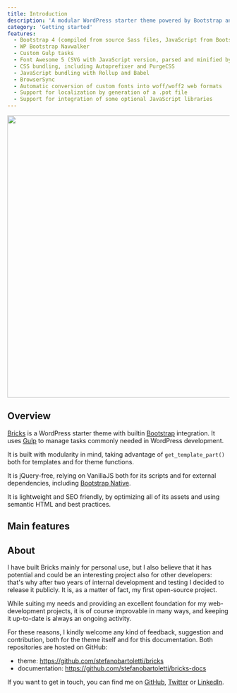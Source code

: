 ```yaml
---
title: Introduction
description: 'A modular WordPress starter theme powered by Bootstrap and Gulp'
category: 'Getting started'
features:
  - Bootstrap 4 (compiled from source Sass files, JavaScript from Bootstrap Native)
  - WP Bootstrap Navwalker
  - Custom Gulp tasks
  - Font Awesome 5 (SVG with JavaScript version, parsed and minified by Gulp)
  - CSS bundling, including Autoprefixer and PurgeCSS
  - JavaScript bundling with Rollup and Babel
  - BrowserSync
  - Automatic conversion of custom fonts into woff/woff2 web formats
  - Support for localization by generation of a .pot file
  - Support for integration of some optional JavaScript libraries
---
```


<img src="/preview.png" width="1280" height="640" alt=""/>

## Overview

[Bricks](https://github.com/stefanobartoletti/bricks) is a WordPress starter theme with builtin [Bootstrap](https://getbootstrap.com/) integration. It uses [Gulp](https://gulpjs.com/) to manage tasks commonly needed in WordPress development. 

It is built with modularity in mind, taking advantage of `get_template_part()` both for templates and for theme functions. 

It is jQuery-free, relying on VanillaJS both for its scripts and for external dependencies, including [Bootstrap Native](https://thednp.github.io/bootstrap.native/).

It is lightweight and SEO friendly, by optimizing all of its assets and using semantic HTML and best practices.

## Main features

<list :items="features"></list>

## About 

I have built Bricks mainly for personal use, but I also believe that it has potential and could be an interesting project also for other developers: that's why after two years of internal development and testing I decided to release it publicly. It is, as a matter of fact, my first open-source project.

While suiting my needs and providing an excellent foundation for my web-development projects, it is of course improvable in many ways, and keeping it up-to-date is always an ongoing activity.

For these reasons, I kindly welcome any kind of feedback, suggestion and contribution, both for the theme itself and for this documentation. Both repositories are hosted on GitHub:

- theme: https://github.com/stefanobartoletti/bricks
- documentation: https://github.com/stefanobartoletti/bricks-docs

If you want to get in touch, you can find me on [GitHub](https://github.com/stefanobartoletti), [Twitter](https://twitter.com/ste_bartoletti) or [LinkedIn](https://www.linkedin.com/in/bartolettistefano).